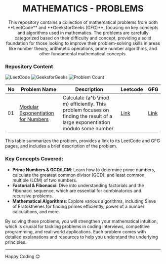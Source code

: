 <h1 align='center'>MATHEMATICS - PROBLEMS</h1>

<p align='center'>This repository contains a collection of mathematical problems from both **LeetCode** and **GeeksforGeeks (GFG)**, focusing on key concepts and algorithms used in mathematics. The problems are carefully categorized based on their difficulty and concept, providing a solid foundation for those looking to improve their problem-solving skills in areas like number theory, arithmetic operations, prime number algorithms, and other fundamental mathematical concepts.
</p>

### Repository Content

<p>
<img src="https://img.shields.io/badge/problems%20count-01-orange?logo=leetcode" alt="LeetCode">
<img src="https://img.shields.io/badge/problems%20count-01-darkgreen?logo=geeksforGeeks" alt="GeeksforGeeks">
<img src="https://img.shields.io/badge/total%20problems%20count-01-blue" alt="Problem Count"> 
</p>

| No  | Problem Name                      | Description                               | Leetcode | GFG |
|-----|------------------------------------|-------------------------------------------|----------|-----|
| 01  | [Modular Exponentiation for Numbers](https://github.com/JawadSher/DSA-LeetCode-GFG-Problems-Repository/tree/main/10%20-%20Mathematics%20Problems/01%20-%20Modular%20Exponentitation%20for%20Numbers) | Calculate \(a^b \mod m\) efficiently. This problem focuses on finding the result of a large exponentiation modulo some number. | [Link](https://leetcode.com/problems/powx-n/) | [Link](https://www.geeksforgeeks.org/modular-exponentiation/) |

This table summarizes the problem, provides a link to its LeetCode and GFG pages, and includes a brief description of the problem.

### Key Concepts Covered:
- **Prime Numbers & GCD/LCM**: Learn how to determine prime numbers, calculate the greatest common divisor (GCD), and least common multiple (LCM) of two numbers.
- **Factorial & Fibonacci**: Dive into understanding factorials and the Fibonacci sequence, which are essential for combinatorics and recursive problems.
- **Mathematical Algorithms**: Explore various algorithms, including Sieve of Eratosthenes for finding primes efficiently, power of a number calculations, and more.

By solving these problems, you will strengthen your mathematical intuition, which is crucial for tackling problems in coding interviews, competitive programming, and real-world applications. Each problem comes with detailed explanations and resources to help you understand the underlying principles.

--- 
Happy Coding 😊
